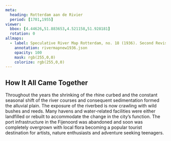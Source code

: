 ```yaml
---
meta:
  heading: Rotterdam aan de Rivier
  period: [1701,1955]
viewer:
  bbox: [4.44626,51.883653,4.521158,51.928181]
  rotation: 0
allmaps:
  - label: Speculative River Map Rotterdam, no. 18 (1936). Second Revision, serie II, 2023. Scale 1:5,000. The Berlage. Based on River Map Rotterdam, no. 18. Second Revision, serie II, 1936. Scale 1:5,000. Geoplaza, VU Amsterdam. Signature LL.11007gk
    annotation: rivermapnew1936.json
    opacity: 100
    mask: rgb(255,0,0)
    colorize: rgb(255,0,0)
---
```

## How It All Came Together

Throughout the years the shrinking of the rhine curbed and the constant seasonal shift of the river courses and consequent sedimentation formed the alluvial plain. The exposure of the riverbed is now crawling with wild bushes and reeds. Many havens and water-related facilities were either landfilled or rebuilt to accommodate the change in the city’s function.  The port infrastructure in the Fijenoord was abandoned and soon was completely overgrown with local flora becoming a popular tourist destination for artists, nature enthusiasts and adventure seeking teenagers.
